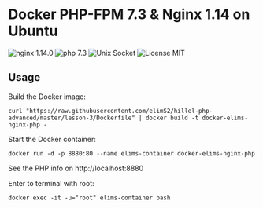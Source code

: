 # Docker PHP-FPM 7.3 & Nginx 1.14 on Ubuntu

![nginx 1.14.0](https://img.shields.io/badge/Nginx-1.14-brightgreen.svg?&amp;logo=nginx&amp;logoColor=white&amp;style=for-the-badge)
![php 7.3](https://img.shields.io/badge/PHP-7.3-brightgreen.svg?&amp;logo=php&amp;logoColor=white&amp;style=for-the-badge)
![Unix Socket](https://img.shields.io/badge/Nginx%20and%20PHP--FPM%20on%20Unix%20Socket-enabled-green.svg)
![License MIT](https://img.shields.io/badge/License-MIT-blue.svg)

## Usage

Build the Docker image:

    curl "https://raw.githubusercontent.com/elimS2/hillel-php-advanced/master/lesson-3/Dockerfile" | docker build -t docker-elims-nginx-php -

Start the Docker container:

    docker run -d -p 8880:80 --name elims-container docker-elims-nginx-php

See the PHP info on http://localhost:8880

Enter to terminal with root:

    docker exec -it -u="root" elims-container bash
